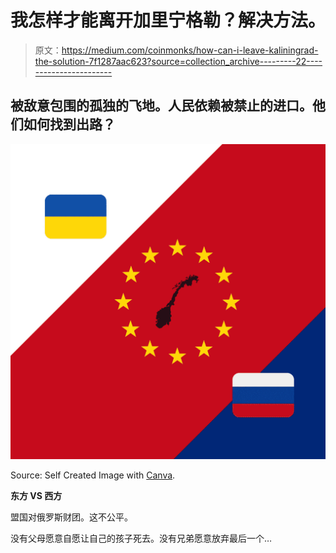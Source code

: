 # 我怎样才能离开加里宁格勒？解决方法。

> 原文：<https://medium.com/coinmonks/how-can-i-leave-kaliningrad-the-solution-7f1287aac623?source=collection_archive---------22----------------------->

## 被敌意包围的孤独的飞地。人民依赖被禁止的进口。他们如何找到出路？

![](img/8d5ab8594ba1b6526e3c04e85129f2ff.png)

Source: Self Created Image with [Canva](http://www.canva.com).

**东方 VS 西方**

盟国对俄罗斯财团。这不公平。

没有父母愿意自愿让自己的孩子死去。没有兄弟愿意放弃最后一个…